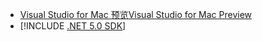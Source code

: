 * [<span data-ttu-id="bc452-101">Visual Studio for Mac 预览</span><span class="sxs-lookup"><span data-stu-id="bc452-101">Visual Studio for Mac Preview</span></span>](https://visualstudio.microsoft.com/vs/mac/)
* [!INCLUDE [.NET 5.0 SDK](~/includes/5.0-SDK.md)]
